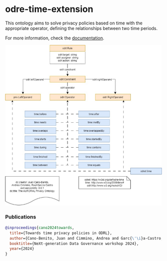 # odre-time-extension

This ontology aims to solve privacy policies based on time with the appropriate operator, defining the relationships between two time periods.

For more information, check the [documentation](http://w3id.org/odre/odre-time).

![ODREtime](https://github.com/ODRE-Framework/odre-time/blob/main/Diagrams/priv.jpg)

### Publications

```bibtex
@inproceedings{cano2024towards,
  title={Towards time privacy policies in ODRL},
  author={Cano-Benito, Juan and Cimmino, Andrea and Garc{\'\i}a-Castro, Ra{\'u}l},
  booktitle={NeXt-generation Data Governance workshop 2024},
  year={2024}
}
```
